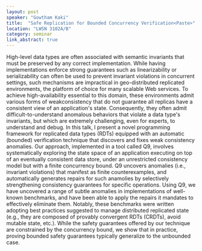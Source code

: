```yaml
---
layout: post
speaker: "Gowtham Kaki"
title:  "Safe Replication for Bounded Concurrency Verification<Paste>"
location: "LWSN 3102A/B"
category: seminar
link_abstract: true
---
```

High-level data types are often associated with semantic invariants that must be preserved by any correct implementation. While having implementations enforce strong guarantees such as linearizability or serializability can often be used to prevent invariant violations in concurrent settings, such mechanisms are impractical in geo-distributed replicated environments, the platform of choice for many scalable Web services. To achieve high-availability essential to this domain, these environments admit various forms of weakconsistency that do not guarantee all replicas have a consistent view of an application's state. Consequently, they often admit difficult-to-understand anomalous behaviors that violate a data type's invariants, but which are extremely challenging, even for experts, to understand and debug.
In this talk, I present a novel programming framework for replicated data types (RDTs) equipped with an automatic (bounded) verification technique that discovers and fixes weak consistency anomalies. Our approach, implemented in a tool called Q9, involves systematically exploring the state space of an application executing on top of an eventually consistent data store, under an unrestricted consistency model but with a finite concurrency bound. Q9 uncovers anomalies (i.e., invariant violations) that manifest as finite counterexamples, and automatically generates repairs for such anamolies by selectively strengthening consistency guarantees for specific operations. Using Q9, we have uncovered a range of subtle anomalies in implementations of well-known benchmarks, and have been able to apply the repairs it mandates to effectively eliminate them. Notably, these benchmarks were written adopting best practices suggested to manage distributed replicated state (e.g., they are composed of provably convergent RDTs (CRDTs), avoid mutable state, etc.). While the safety guarantees offered by our technique are constrained by the concurrency bound, we show that in practice, proving bounded safety guarantees typically generalize to the unbounded case.
